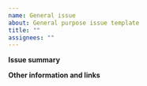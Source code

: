 ```yaml
---
name: General issue
about: General purpose issue template
title: ""
assignees: ""
---
```


**Issue summary**

<!-- A clear and concise description of what the task is. -->

**Other information and links**

<!-- Add any other context or screenshots about the issue here. -->

<!-- Thank you 🙏 -->
